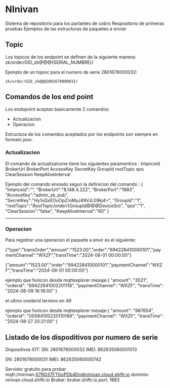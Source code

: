 # NInivan

Sistema de repositorio para los parlantes de  cobro
Respositorio de primeras pruebas
Ejemplos de las estructuras de paquetes a enviar


## Topic

Los topicos de los endpoint se definen de la siguiente manera:
    zk/order/GID_zk@@@{SERIAL_NUMBRE}/

Ejemplo de un topioc para el numero de serie 2801678000032:
    
    zk/order/GID_zk@@@2801678000032/


## Comandos de los end point

Los endopoint aceptan basicamente 2 comandos:
  * Actualizacion
  * Operacion

Estructura de los comandos aceptados por los endpoints son siempre en formato json.

### Actualizacion

El comando de actualizaicone tiene los siguientes paramentros :
  Intanceid
  BrokerUrl
  BrokerPort
  AccessKey
  SecretKey
  GroupId
  rootTopic
  qos
  ClearSession
  KeepAliveInterval

Ejemplo del comando enviado segun la definicion del comando :
{
  "Intanceid":"",
  "BrokerUrl":"8.148.4.222",
  "BrokerPort":"1883",
  "AccessKey":"admin_zk_pub",
  "SecretKey":"Hy1xQxEOuOpZ/oMyJ49VJL09kj4=",
  "GroupId":"1",
  "rootTopic":"${RootTopic}/order/${GroupId@@@DeviceSn}",
  "qos":"1",
  "ClearSession":"false",
  "KeepAliveInterval":"60"
}

---

### Operacion

Para registrar una operacion el paquete a envir es el siguiente:

{"type":"transOrder","amount":"1523.00","order":"694228410000101","paymentChannel":"WXZF","transTime":"2024-08-01 00:00:00"}

{"amount":"1523.00","order":"694228410000101","paymentChannel":"WXZF","transTime":"2024-08-01 00:00:00"}

ejemplo que funicon desde mqttexplorer
mesaje:{
  "amount": "3521",
  "orderid": "69422841002201118",
  "paymentChannel": "WXZF",
  "transTime": "2024-08-09 16:18:00"
}

el ultmo orederid termino en 49

ejemplo que funicon desde mqttexplorer
mesaje:{
  "amount": "987654",
  "orderid": "00084100220110188",
  "paymentChannel": "WXZF",
  "transTime": "2024-08-27 20:21:00"
}


## Listado de los dispoditivos por numero de serie

Dispositivos IOT:
SN:   2801678000032
IMEI: 862635060001013

SN:   2801678000031
IMEI: 862635060000742

Servidor gratuito para probar
mqtt://ninivan:X7RG37FTGoPDb4Dn@ninivan.cloud.shiftr.io
dominio: ninivan.cloud.shiftr.io
Broker:  broker.shiftr.io
port:    1883